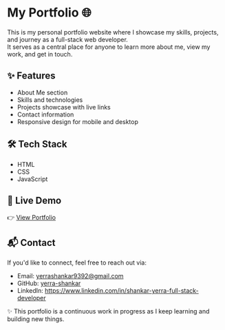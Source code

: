 # My Portfolio 🌐

This is my personal portfolio website where I showcase my skills, projects, and journey as a full-stack web developer.  
It serves as a central place for anyone to learn more about me, view my work, and get in touch.

## ✨ Features
- About Me section
- Skills and technologies
- Projects showcase with live links
- Contact information
- Responsive design for mobile and desktop

## 🛠️ Tech Stack
- HTML
- CSS
- JavaScript

## 🚀 Live Demo
👉 [View Portfolio](https://yerra-shankar-portfolio.netlify.app/)

## 📬 Contact
If you'd like to connect, feel free to reach out via:  
- Email: yerrashankar9392@gmail.com  
- GitHub: [yerra-shankar](https://github.com/yerra-shankar)  
- LinkedIn: https://www.linkedin.com/in/shankar-yerra-full-stack-developer


✨ This portfolio is a continuous work in progress as I keep learning and building new things.
